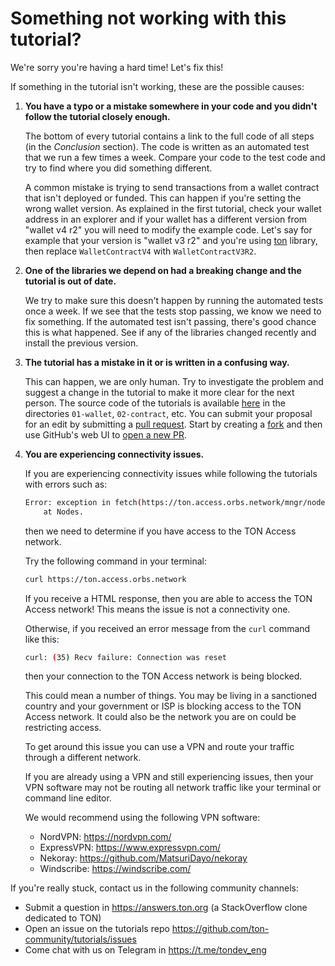 # Something not working with this tutorial?

We're sorry you're having a hard time! Let's fix this!

If something in the tutorial isn't working, these are the possible causes:

1. **You have a typo or a mistake somewhere in your code and you didn't follow the tutorial closely enough.**

    The bottom of every tutorial contains a link to the full code of all steps (in the *Conclusion* section). The code is written as an automated test that we run a few times a week. Compare your code to the test code and try to find where you did something different.

    A common mistake is trying to send transactions from a wallet contract that isn't deployed or funded. This can happen if you're setting the wrong wallet version. As explained in the first tutorial, check your wallet address in an explorer and if your wallet has a different version from "wallet v4 r2" you will need to modify the example code. Let's say for example that your version is "wallet v3 r2" and you're using [ton](https://www.npmjs.com/package/ton) library, then replace `WalletContractV4` with `WalletContractV3R2`.

2. **One of the libraries we depend on had a breaking change and the tutorial is out of date.**

    We try to make sure this doesn't happen by running the automated tests once a week. If we see that the tests stop passing, we know we need to fix something. If the automated test isn't passing, there's good chance this is what happened. See if any of the libraries changed recently and install the previous version.

3. **The tutorial has a mistake in it or is written in a confusing way.**

    This can happen, we are only human. Try to investigate the problem and suggest a change in the tutorial to make it more clear for the next person. The source code of the tutorials is available [here](https://github.com/ton-community/tutorials/) in the directories `01-wallet`, `02-contract`, etc. You can submit your proposal for an edit by submitting a [pull request](https://docs.github.com/en/pull-requests/collaborating-with-pull-requests/proposing-changes-to-your-work-with-pull-requests/about-pull-requests). Start by creating a [fork](https://github.com/ton-community/tutorials/fork) and then use GitHub's web UI to [open a new PR](https://github.com/ton-community/tutorials/pulls).

4. **You are experiencing connectivity issues.**

    If you are experiencing connectivity issues while following the tutorials with errors such as:

    ```bash
    Error: exception in fetch(https://ton.access.orbs.network/mngr/nodes?npm_version=2.3.3): FetchError: request to https://ton.access.orbs.network/mngr/nodes?npm_version=2.3.3 failed, reason: read ECONNRESET
        at Nodes.
    ```

    then we need to determine if you have access to the TON Access network.

    Try the following command in your terminal:

    ```bash
    curl https://ton.access.orbs.network
    ```

    If you receive a HTML response, then you are able to access the TON Access network! This means the issue is not a connectivity one.

    Otherwise, if you received an error message from the `curl` command like this:

    ```bash
    curl: (35) Recv failure: Connection was reset
    ```

    then your connection to the TON Access network is being blocked.

    This could mean a number of things. You may be living in a sanctioned country and your government or ISP is blocking access to the TON Access network. It could also be the network you are on could be restricting access.

    To get around this issue you can use a VPN and route your traffic through a different network.

    If you are already using a VPN and still experiencing issues, then your VPN software may not be routing all network traffic like your terminal or command line editor.

    We would recommend using the following VPN software:

    - NordVPN: <https://nordvpn.com/>
    - ExpressVPN: <https://www.expressvpn.com/>
    - Nekoray: <https://github.com/MatsuriDayo/nekoray>
    - Windscribe: <https://windscribe.com/>


If you're really stuck, contact us in the following community channels:

* Submit a question in https://answers.ton.org (a StackOverflow clone dedicated to TON)
* Open an issue on the tutorials repo https://github.com/ton-community/tutorials/issues
* Come chat with us on Telegram in https://t.me/tondev_eng